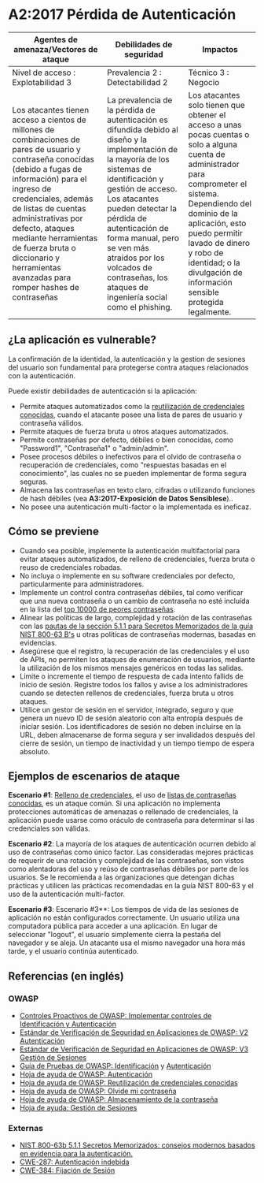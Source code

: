# A2:2017 Pérdida de Autenticación

| Agentes de amenaza/Vectores de ataque | Debilidades de seguridad         |      Impactos       |
| -- | -- | -- |
| Nivel de acceso : Explotabilidad 3    | Prevalencia 2 : Detectabilidad 2 | Técnico 3 : Negocio |
| Los atacantes tienen acceso a cientos de millones de combinaciones de pares de usuario y contraseña conocidas (debido a fugas de información) para el ingreso de credenciales, además de listas de cuentas administrativas por defecto, ataques mediante herramientas de fuerza bruta o diccionario y herramientas avanzadas para romper hashes de contraseñas | La prevalencia de la pérdida de autenticación es difundida debido al diseño y la implementación de la mayoría de los sistemas de identificación y gestión de acceso. Los atacantes pueden detectar la pérdida de autenticación de forma manual, pero se ven más atraídos por los volcados de contraseñas, los ataques de ingeniería social como el phishing. | Los atacantes solo tienen que obtener el acceso a unas pocas cuentas o solo a alguna cuenta de administrador para comprometer el sistema. Dependiendo del dominio de la aplicación, esto puedo permitir lavado de dinero y robo de identidad; o la divulgación de información sensible protegida legalmente. |

## ¿La aplicación es vulnerable?

La confirmación de la identidad, la autenticación y la gestion de sesiones del usuario son fundamental para protegerse contra ataques relacionados con la autenticación.

Puede existir debilidades de autenticación si la aplicación:

- Permite ataques automatizados como la [reutilización de credenciales conocidas](https://owasp.org/www-community/attacks/Credential_stuffing), cuando el atacante posee una lista de pares de usuario y contraseña válidos.
- Permite ataques de fuerza bruta u otros ataques automatizados.
- Permite contraseñas por defecto, débiles o bien conocidas, como "Password1", "Contraseña1" o "admin/admin".
- Posee procesos débiles o inefectivos para el olvido de contraseña o recuperación de credenciales, como "respuestas basadas en el conocimiento", las cuales no se pueden implementar de forma segura seguras.
- Almacena las contraseñas en texto claro, cifradas o utilizando funciones de hash débiles (vea **A3:2017-Exposición de Datos Sensiblese**)..
- No posee una autenticación multi-factor  o la implementada es ineficaz.

## Cómo se previene

- Cuando sea posible, implemente la autenticación multifactorial para evitar ataques automatizados, de relleno de credenciales, fuerza bruta o reuso de credenciales robadas. 
- No incluya o implemente en su software credenciales por defecto, particularmente para administradores.
- Implemente un control contra contraseñas débiles, tal como verificar que una nueva contraseña o un cambio de contraseña no esté incluída en la lista del [top 10000 de peores contraseñas](https://github.com/danielmiessler/SecLists/tree/master/Passwords).
- Alinear las políticas de largo, complejidad y rotación de las contraseñas con las [pautas de la sección 5.1.1 para Secretos Memorizados de la guía NIST 800-63 B's](https://pages.nist.gov/800-63-3/sp800-63b.html#memsecret) u otras políticas de contraseñas modernas, basadas en evidencias.
- Asegúrese que el registro, la recuperación de las credenciales y el uso de APIs, no permiten los ataques de enumeración de usuarios, mediante la utilización de los mismos mensajes genéricos en todas las salidas.
- Limite o incremente el tiempo de respuesta de cada intento fallids de inicio de sesión. Registre todos los fallos y avise a los administradores cuando se detecten rellenos de credenciales, fuerza bruta u otros ataques.
- Utilice un gestor de sesión en el servidor, integrado, seguro y que genera un nuevo ID de sesión aleatorio con alta entropía después de iniciar sesión. Los identificadores de sesión no deben incluirse en la URL, deben almacenarse de forma segura y ser invalidados después del cierre de sesión,  un tiempo de inactividad y un tiempo tiempo de espera absoluto.

## Ejemplos de escenarios de ataque

**Escenario #1**: [Relleno de credenciales](https://owasp.org/www-community/attacks/Credential_stuffing), el uso de [listas de contraseñas conocidas](https://github.com/danielmiessler/SecLists), es un ataque común. Si una aplicación no implementa protecciones automáticas de amenazas o rellenado de credenciales, la aplicación puede usarse como oráculo de contraseña para determinar si las credenciales son válidas.

**Escenario #2**: La mayoría de los ataques de autenticación ocurren debido al uso de contraseñas como único factor. Las consideradas mejores prácticas de requerir de una rotación y complejidad de las contraseñas, son vistos como alentadoras del uso y reúso de contraseñas débiles por parte de los usuarios. Se le recomienda a las organizaciones que detengan dichas prácticas y utilicen las prácticas recomendadas en la guía NIST 800-63 y el uso de la autenticación multi-factor.

**Escenario #3**: Escenario #3**: Los tiempos de vida de las sesiones de aplicación no están configurados correctamente. Un usuario utiliza una computadora pública para acceder a una aplicación. En lugar de seleccionar "logout", el usuario simplemente cierra la pestaña del navegador y se aleja. Un atacante usa el mismo navegador una hora más tarde, y el usuario continúa autenticado.

## Referencias (en inglés)

### OWASP

- [Controles Proactivos de OWASP: Implementar controles de Identificación y Autenticación]((https://owasp.org/www-project-proactive-controls/v3/en/c6-digital-identity))
- [Estándar de Verificación de Seguridad en Aplicaciones de OWASP: V2 Autenticación](https://github.com/OWASP/ASVS/blob/v4.0.2/4.0/en/0x11-V2-Authentication.md)
- [Estándar de Verificación de Seguridad en Aplicaciones de OWASP: V3 Gestión de Sesiones](https://github.com/OWASP/ASVS/blob/v4.0.2/4.0/en/0x11-V2-Authentication.md)
- [Guía de Pruebas de OWASP: Identificación](https://owasp.org/www-project-web-security-testing-guide/latest/4-Web_Application_Security_Testing/03-Identity_Management_Testing/README) y [Autenticación](https://owasp.org/www-project-web-security-testing-guide/latest/4-Web_Application_Security_Testing/04-Authentication_Testing/README)
- [Hoja de ayuda de OWASP: Autenticación](https://cheatsheetseries.owasp.org/cheatsheets/Authentication_Cheat_Sheet.html)
- [Hoja de ayuda de OWASP: Reutilización de credenciales conocidas](https://cheatsheetseries.owasp.org/cheatsheets/Credential_Stuffing_Prevention_Cheat_Sheet.html)
- [Hoja de ayuda de OWASP: Olvide mi contraseña](https://cheatsheetseries.owasp.org/cheatsheets/Forgot_Password_Cheat_Sheet.html)
- [Hoja de ayuda de OWASP: Almacenamiento de la contraseña](https://cheatsheetseries.owasp.org/cheatsheets/Password_Storage_Cheat_Sheet.html)
- [Hoja de ayuda: Gestión de Sesiones](https://cheatsheetseries.owasp.org/cheatsheets/Session_Management_Cheat_Sheet.html)

### Externas

- [NIST 800-63b 5.1.1 Secretos Memorizados: consejos modernos basados en evidencia para la autenticación.](https://pages.nist.gov/800-63-3/sp800-63b.html#memsecret)
- [CWE-287: Autenticación indebida](https://cwe.mitre.org/data/definitions/287.html)
- [CWE-384: Fijación de Sesión](https://cwe.mitre.org/data/definitions/384.html)
